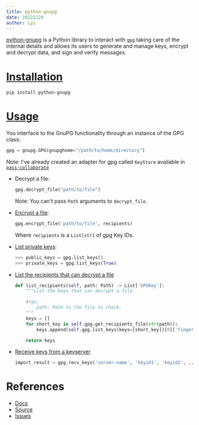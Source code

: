 ```yaml
---
title: python-gnupg
date: 20221129
author: Lyz
---
```


[python-gnupg](https://github.com/vsajip/python-gnupg) is a Python library to
interact with `gpg` taking care of the internal details and allows its users to
generate and manage keys, encrypt and decrypt data, and sign and verify
messages.

# [Installation](https://github.com/vsajip/python-gnupg#installing-from-pypi)

```bash
pip install python-gnupg
```

# [Usage](https://gnupg.readthedocs.io/en/latest/#getting-started)

You interface to the GnuPG functionality through an instance of the GPG class:

```python
gpg = gnupg.GPG(gnupghome="/path/to/home/directory")
```

Note: I've already created an adapter for gpg called `KeyStore` available in [`pass-collaborate`](https://github.com/lyz-code/pass-collaborate)

- Decrypt a file:

  ```python
  gpg.decrypt_file("path/to/file")
  ```

  Note: You can't pass `Path` arguments to `decrypt_file`.

- [Encrypt a file](https://gnupg.readthedocs.io/en/latest/#encryption):

  ```python
  gpg.encrypt_file('path/to/file', recipients)
  ```

  Where `recipients` is a `List[str]` of gpg Key IDs.

- [List private keys](https://gnupg.readthedocs.io/en/latest/index.html?highlight=list%20private#listing-keys):

  ```python
  >>> public_keys = gpg.list_keys()
  >>> private_keys = gpg.list_keys(True)
  ```

- [List the recipients that can decrypt a file](https://docs.red-dove.com/python-gnupg/#finding-the-recipients-for-an-encrypted-message)
  
  ```python
  def list_recipients(self, path: Path) -> List['GPGKey']:
      """List the keys that can decrypt a file.

      Args:
          path: Path to the file to check.
      """
      keys = []
      for short_key in self.gpg.get_recipients_file(str(path)):
          keys.append(self.gpg.list_keys(keys=[short_key])[0]['fingerprint'])

      return keys
  ```

- [Receive keys from a keyserver](https://gnupg.readthedocs.io/en/latest/index.html#importing-and-receiving-keys)

  ```python
  import_result = gpg.recv_keys('server-name', 'keyid1', 'keyid2', ...)
  ```
# References

- [Docs](https://gnupg.readthedocs.io/en/latest/)
- [Source](https://github.com/vsajip/python-gnupg)
- [Issues](https://github.com/vsajip/python-gnupg/issues)
